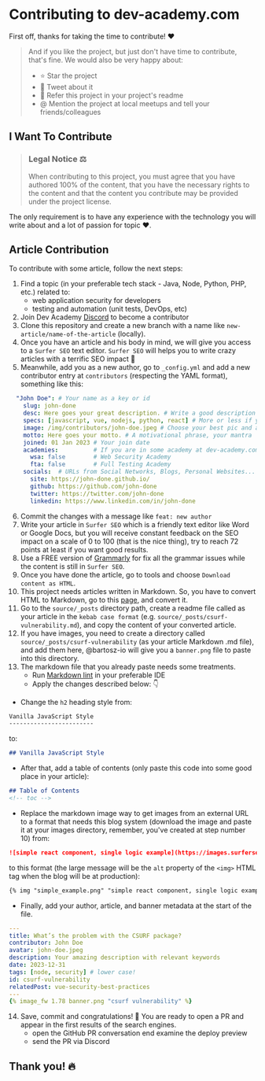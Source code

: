 <!-- omit in toc -->
# Contributing to dev-academy.com

First off, thanks for taking the time to contribute! ❤️

> And if you like the project, but just don't have time to contribute, that's fine. We would also be very happy about:
> - ⭐️ Star the project
> - 🐥 Tweet about it
> - 📖 Refer this project in your project's readme
> - @ Mention the project at local meetups and tell your friends/colleagues

## I Want To Contribute

> ### Legal Notice ⚖️ <!-- omit in toc -->
> When contributing to this project, you must agree that you have authored 100% of the content, that you have the necessary rights to the content and that the content you contribute may be provided under the project license.

The only requirement is to have any experience with the technology you will write about and a lot of passion for topic ❤️.

## Article Contribution

To contribute with some article, follow the next steps:

1. Find a topic (in your preferable tech stack - Java, Node, Python, PHP, etc.) related to:
    - web application security for developers
    - testing and automation (unit tests, DevOps, etc)
2. Join Dev Academy [Discord](https://discord.com/invite/tXrGY7ca43) to become a contributor
3. Clone this repository and create a new branch with a name like `new-article/name-of-the-article` (locally).
4. Once you have an article and his body in mind, we will give you access to a `Surfer SEO` text editor. `Surfer SEO` will helps you to write crazy articles with a terrific SEO impact 🚀
5. Meanwhile, add you as a new author, go to `_config.yml` and add a new contributor entry at `contributors` (respecting the YAML format), something like this:

```yml
  "John Doe": # Your name as a key or id
    slug: john-done 
    desc: Here goes your great description. # Write a good description
    specs: [javascript, vue, nodejs, python, react] # More or less if you want
    image: /img/contributors/john-doe.jpeg # Choose your best pic and add it at this path
    motto: Here goes your motto. # A motivational phrase, your mantra
    joined: 01 Jan 2023 # Your join date 
    academies:          # If you are in some academy at dev-academy.com change it to true
      wsa: false        # Web Security Academy
      fta: false        # Full Testing Academy
    socials:  # URLs from Social Networks, Blogs, Personal Websites...
      site: https://john-done.github.io/
      github: https://github.com/john-done
      twitter: https://twitter.com/john-done
      linkedin: https://www.linkedin.com/in/john-done
```

6. Commit the changes with a message like `feat: new author`
7. Write your article in `Surfer SEO` which is a friendly text editor like Word or Google Docs, but you will receive constant feedback on the SEO impact on a scale of 0 to 100 (that is the nice thing), try to reach 72 points at least if you want good results.
8. Use a FREE version of [Grammarly](https://www.grammarly.com/browser/chrome) for fix all the grammar issues while the content is still in `Surfer SEO`.
9. Once you have done the article, go to tools and choose `Download content as HTML`.
10. This project needs articles written in Markdown. So, you have to convert HTML to Markdown, go to this [page](https://codebeautify.org/html-to-markdown), and convert it.
11. Go to the `source/_posts` directory path, create a readme file called as your article in the `kebab case format` (e.g. `source/_posts/csurf-vulnerability.md`), and copy the content of your converted article.
12. If you have images, you need to create a directory called `source/_posts/csurf-vulnerability` (as your article Markdown .md file), and add them here, @bartosz-io will give you a `banner.png` file to paste into this directory.
13. The markdown file that you already paste needs some treatments.
    - Run [Markdown lint](https://marketplace.visualstudio.com/items?itemName=DavidAnson.vscode-markdownlint) in your preferable IDE
    - Apply the changes described below: 👇

- Change the `h2` heading style from:

```md
Vanilla JavaScript Style
------------------------
```
to:
```md
## Vanilla JavaScript Style
```

- After that, add a table of contents (only paste this code into some good place in your article):

```md
## Table of Contents
<!-- toc -->
```

- Replace the markdown image way to get images from an external URL to a format that needs this blog system (download the image and paste it at your images directory, remember, you've created at step number 10) from:

```md
![simple react component, single logic example](https://images.surferseo.art/5b6d9719-266f-4f93-a999-44d81fc570cf.png)
```

to this format (the large message will be the `alt` property of the `<img>` HTML tag when the blog will be at production):

```md
{% img "simple_example.png" "simple react component, single logic example" "lazy" %}
```

- Finally, add your author, article, and banner metadata at the start of the file.

```yaml
---
title: What’s the problem with the CSURF package?
contributor: John Doe
avatar: john-doe.jpeg
description: Your amazing description with relevant keywords
date: 2023-12-31
tags: [node, security] # lower case!
id: csurf-vulnerability
relatedPost: vue-security-best-practices
---
{% image_fw 1.78 banner.png "csurf vulnerability" %}
```


14. Save, commit and congratulations! 🥳 You are ready to open a PR and appear in the first results of the search engines.
    - open the GitHub PR conversation end examine the deploy preview
    - send the PR via Discord

## Thank you! 🔥